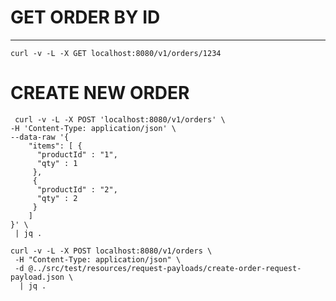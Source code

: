 # GET ORDER BY ID
---------------------
```shell
curl -v -L -X GET localhost:8080/v1/orders/1234
```

# CREATE NEW ORDER

```shell
 curl -v -L -X POST 'localhost:8080/v1/orders' \
-H 'Content-Type: application/json' \
--data-raw '{
    "items": [ {
      "productId" : "1",
      "qty" : 1
     }, 
     {
      "productId" : "2",
      "qty" : 2
     } 
    ]
}' \
 | jq .
```

```shell
curl -v -L -X POST localhost:8080/v1/orders \
 -H "Content-Type: application/json" \
 -d @../src/test/resources/request-payloads/create-order-request-payload.json \
  | jq .
```

